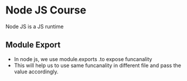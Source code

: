 # Node JS Course

Node JS is a JS runtime

## Module Export

- In node js, we use module.exports .to expose funcanality
- This will help us to use same funcanality in different file and pass the value accordingly.
